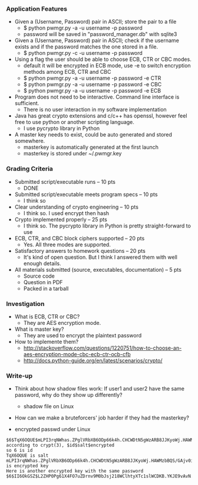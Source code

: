 ### Application Features

 * Given a (Username, Password) pair in ASCII; store the pair to a file
   * $ python pwmgr.py -a -u username -p password
   * password will be saved in "password_manager.db" with sqlite3
 * Given a (Username, Password) pair in ASCII; check if the username exists and if the password matches the one stored in a file.
   * $ python pwmgr.py -c -u username -p password
 * Using a flag the user should be able to choose ECB, CTR or CBC modes.
   * default it will be encrypted in ECB mode, use -e to switch encryption methods among ECB, CTR and CBC
   * $ python pwmgr.py -a -u username -p password -e CTR
   * $ python pwmgr.py -a -u username -p password -e CBC
   * $ python pwmgr.py -a -u username -p password -e ECB
 * Program does not need to be interactive. Command line interface is sufficient.
   * There is no user interaction in my software implementation
 * Java has great crypto extensions and c/c++ has openssl, however feel free to use python or another scripting language. 
   * I use pycrypto library in Python
 * A master key needs to exist, could be auto generated and stored somewhere. 
   * masterkey is automatically generated at the first launch
   * masterkey is stored under ~/.pwmgr.key

### Grading Criteria

 * Submitted script/executable runs – 10 pts
   * DONE
 * Submitted script/executable meets program specs – 10 pts
   * I think so
 * Clear understanding of crypto engineering – 10 pts
   * I think so. I used encrypt then hash
 * Crypto implemented properly – 25 pts
   * I think so. The pycrypto library in Python is pretty straight-forward to use
 * ECB, CTR, and CBC block ciphers supported – 20 pts
   * Yes. All three modes are supported.
 * Satisfactory answers to homework questions – 20 pts
   * It's kind of open question. But I think I answered them with well enough details.
 * All materials submitted (source, executables, documentation) – 5 pts
   * Source code
   * Question in PDF
   * Packed in a tarball

### Investigation
 * What is ECB, CTR or CBC? 
   * They are AES encryption mode.
 * What is master key?
   * They are used to encrypt the plaintext password
 * How to implemente them?
   * http://stackoverflow.com/questions/1220751/how-to-choose-an-aes-encryption-mode-cbc-ecb-ctr-ocb-cfb
   * http://docs.python-guide.org/en/latest/scenarios/crypto/

### Write-up
 * Think about how shadow files work: If user1 and user2 have the same password, why do they show up differently? 
   * shadow file on Linux
 * How can we make a bruteforcers' job harder if they had the masterkey?

 * encrypted passwd under Linux
  ```
  $6$TqX6OQUE$mLPI3rqNWhas.ZPglVRbXB6ODp66k4h.CHCWDtN5gWzARB8JJKyoWj.HAWMzbBQS/GAjv0iB8LQxYh90IfpeE/
  according to crypt(3), $id$salt$encrypted
  so 6 is id
  TqX6OQUE is salt
  mLPI3rqNWhas.ZPglVRbXB6ODp66k4h.CHCWDtN5gWzARB8JJKyoWj.HAWMzbBQS/GAjv0iB8LQxYh90IfpeE/ is encrypted key
  Here is another encrypted key with the same password
  $6$II6OkGSZ$L2ZHP0Pg61X4FO7uZDrnv9M0bJsj218WClhtyXTc1slWCDKB.YKJE9vAvN.mAJnaT9WW5UHZFv5iWBhxkL8yM/
  ```

